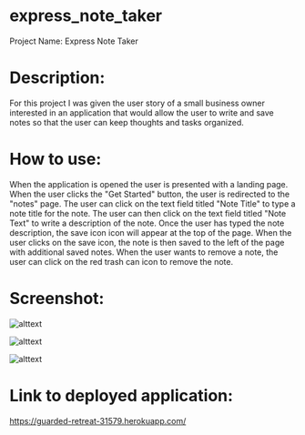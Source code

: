 # express_note_taker

Project Name: Express Note Taker

# Description:

For this project I was given the user story of a small business owner interested in an application that would allow the user to write and save notes so that the user can keep thoughts and tasks organized. 

# How to use:

When the application is opened the user is presented with a landing page. When the user clicks the "Get Started" button, the user is redirected to the "notes" page. The user can click on the text field titled "Note Title" to type a note title for the note. The user can then click on the text field titled "Note Text" to write a description of the note. Once the user has typed the note description, the save icon icon will appear at the top of the page. When the user clicks on the save icon, the note is then saved to the left of the page with additional saved notes. When the user wants to remove a note, the user can click on the red trash can icon to remove the note. 

# Screenshot:

![alttext](express_note_taker/public/assets/getstarted.png)

![alttext](express_note_taker/public/assets/takenote.png)

![alttext](express_note_taker/public/assets/savenote.png)

# Link to deployed application:

https://guarded-retreat-31579.herokuapp.com/



